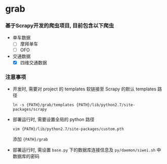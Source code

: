 # grab
### 基于Scrapy开发的爬虫项目, 目前包含以下爬虫

- 单车数据
    - [ ] 摩拜单车
    - [ ] OFO

- 交通数据
    - [x] 四维交通数据

### 注意事项

- 开发时, 需要对 project 的 templates 软链接至 Scrapy 的默认 templates 路径
    ```
    ln -s {PATH}/grab/templates {PATH}/lib/python2.7/site-packages/scrapy
    ```

- 部署运行时, 需要设置全局的 python 路径
    ```
    vim {PATH}/lib/python2.7/site-packages/custom.pth
    ```
    添加 `{PATH}/grab`

- 部署运行时, 需设置 `base.py` 下的数据库连接信息及 `py/daemon/siwei.sh` 中数据库的密码

